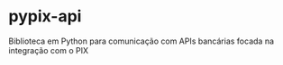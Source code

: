 # pypix-api
Biblioteca em Python para comunicação com APIs bancárias focada na integração com o PIX
